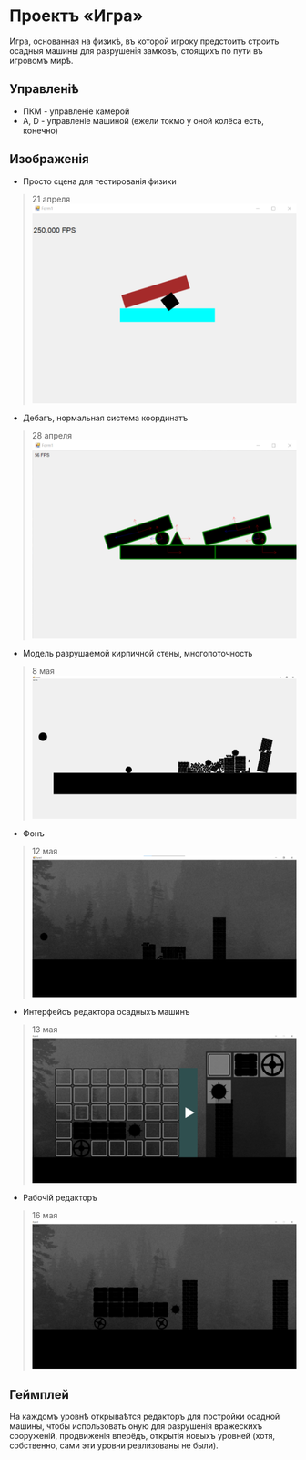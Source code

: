 # Проектъ &laquo;Игра&raquo;
Игра, основанная на физикѣ, въ которой игроку предстоитъ строить осадныя машины для разрушенiя замковъ, стоящихъ
по пути въ игровомъ мирѣ.

## Управленiѣ

 - ПКМ - управленiе камерой
 - A, D - управленiе машиной (ежели токмо у оной колёса есть, конечно)

## Изображенiя

- Просто сцена для тестированiя физики

> 21 апреля
![image](image.png)

- Дебагъ, нормальная система координатъ

> 28 апреля
![image](image1.png)

- Модель разрушаемой кирпичной стены, многопоточность

> 8 мая
![image](image2.png)

- Фонъ

> 12 мая
![image](image3.png)

- Интерфейсъ редактора осадныхъ машинъ

> 13 мая
![image](image4.png)

- Рабочiй редакторъ

> 16 мая
![image](image5.png)

## Геймплей
На каждомъ уровнѣ открываѣтся
редакторъ для постройки осадной машины,
чтобы использовать оную для разрушенiя вражескихъ сооруженiй,
продвиженiя вперёдъ, открытiя новыхъ уровней (хотя, собственно, сами эти уровни реализованы не были).
